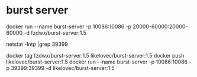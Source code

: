 # burst server

docker run --name burst-server -p 10086:10086 -p 20000-60000:20000-60000 -d fzdwx/burst-server:1.5

netstat -lntp |grep 39399

docker tag fzdwx/burst-server:1.5 likelovec/burst-server:1.5
docker push likelovec/burst-server:1.5
docker run --name burst-server -p 10086:10086 -p 39399:39399 -d likelovec/burst-server:1.5
